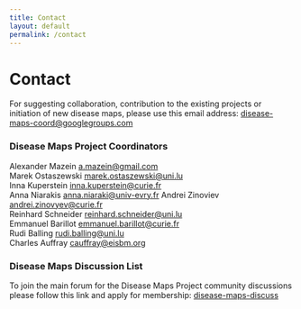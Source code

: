 ```yaml
---
title: Contact
layout: default
permalink: /contact
---
```


#  Contact

For suggesting collaboration, contribution to the existing projects or initiation of new disease maps, please use this email address: <a href="mailto:disease-maps-coord@googlegroups.com">disease-maps-coord@googlegroups.com</a>  

### Disease Maps Project Coordinators

Alexander Mazein <a href="mailto:a.mazein@gmail.com">a.mazein@gmail.com</a>  
Marek Ostaszewski <a href="mailto:marek.ostaszewski@uni.lu">marek.ostaszewski@uni.lu</a>  
Inna Kuperstein <a href="mailto:inna.kuperstein@curie.fr">inna.kuperstein@curie.fr</a>   
Anna Niarakis <a href="mailto:anna.niaraki@univ-evry.fr">anna.niaraki@univ-evry.fr</a> 
Andrei Zinoviev <a href="mailto:andrei.zinovyev@curie.fr">andrei.zinovyev@curie.fr</a>  
Reinhard Schneider <a href="mailto:reinhard.schneider@uni.lu">reinhard.schneider@uni.lu</a>  
Emmanuel Barillot <a href="mailto:emmanuel.barillot@curie.fr">emmanuel.barillot@curie.fr</a>  
Rudi Balling <a href="mailto:rudi.balling@uni.lu">rudi.balling@uni.lu</a>  
Charles Auffray <a href="mailto:cauffray@eisbm.org">cauffray@eisbm.org</a>


### Disease Maps Discussion List

To join the main forum for the Disease Maps Project community discussions please follow this link and apply for membership: <a href="https://groups.google.com/forum/#!forum/disease-maps-discuss" target="_blank">disease-maps-discuss</a>  
